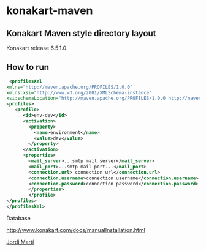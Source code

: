 konakart-maven
==============

Konakart Maven style directory layout 
-------------------------------------

Konakart release  6.5.1.0

How to run 
----------
```xml
 <profilesXml
xmlns="http://maven.apache.org/PROFILES/1.0.0"
xmlns:xsi="http://www.w3.org/2001/XMLSchema-instance"
xsi:schemaLocation="http://maven.apache.org/PROFILES/1.0.0 http://maven.apache.org/xsd/profiles-1.0.0.xsd">
<profiles>
   <profile>
      <id>env-dev</id>
      <activation>
        <property>
          <name>environment</name>
          <value>dev</value>
        </property>
      </activation>
      <properties>
        <mail_server>...smtp mail server</mail_server>
        <mail_port>...smtp mail port...</mail_port>
        <connection.url> connection url</connection.url>
		<connection.username>connection username</connection.username>
		<connection.password>connection password</connection.password>
		</properties>
		</profile>
</profiles>
</profilesXml>
```

Database

http://www.konakart.com/docs/manualInstallation.html

[Jordi Martí](https://twitter.com/alquilerjoven)
